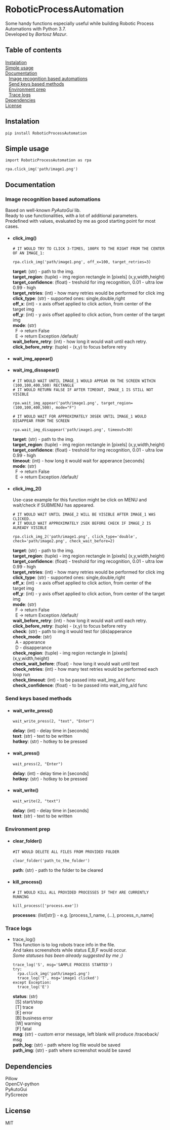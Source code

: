 # RoboticProcessAutomation
Some handy functions especially useful while building Robotic Process Automations with Python 3.7. <br />
Developed by *Bartosz Mazur*.

## Table of contents

[Instalation](#instalation) <br />
[Simple usage](#simple-usage) <br />
[Documentation](#documentation) <br />
&ensp; [Image recognition based automations](#image-recognition-based-automations) <br />
&ensp; [Send keys based methods](#send-keys-based-methods) <br />
&ensp; [Environment prep](#environment-prep) <br />
&ensp; [Trace logs](#trace-logs) <br />
[Dependencies](#Dependencies) <br />
[License](#license)

## Instalation
```
pip install RoboticProcessAutomation
```

## Simple usage
```
import RoboticProcessAutomation as rpa

rpa.click_img('path/image1.png')
```

## Documentation

### Image recognition based automations
Based on well-known *PyAutoGui* lib. <br />
Ready to use functionalities, with a lot of additional parameters. <br />
Predefined with values, evaluated by me as good starting point for most cases.

* #### click_img()
  ```
  # IT WOULD TRY TO CLICK 3-TIMES, 100PX TO THE RIGHT FROM THE CENTER OF AN IMAGE_1:

  rpa.click_img('path/image1.png', off_x=100, target_retries=3)
  ```

  <strong>target</strong>: (str) - path to the img. <br />
  <strong>target_region</strong>: (tuple) - img region rectangle in [pixels] (x,y,width,height) <br />
  <strong>target_confidence</strong>: (float) - treshold for img recognition, 0.01 - ultra low 0.99 - high <br />
  <strong>target_retries</strong>: (int) - how many retries would be performed for click img <br />
  <strong>click_type</strong>: (str) - supported ones: single,double,right <br />
  <strong>off_x</strong>: (int) - x axis offset applied to click action, from center of the target img  <br />
  <strong>off_y</strong>: (int) - y axis offset applied to click action, from center of the target img  <br />
  <strong>mode</strong>: (str) <br />
  &nbsp; F -> return False  <br />
  &nbsp; E -> return Exception /default/ <br />
  <strong>wait_before_retry</strong>: (int) - how long it would wait until each retry. <br />
  <strong>click_before_retry</strong>: (tuple) - (x,y) to focus before retry <br />

* #### wait_img_appear()
* #### wait_img_dissapear()
  ```
  # IT WOULD WAIT UNTIL IMAGE_1 WOULD APPEAR ON THE SCREEN WITHIN (100,100,400,500) RECTANGLE
  # IT WOULD RETURN FALSE IF AFTER TIMEOUT, IMAGE_1 IS STILL NOT VISIBLE
  
  rpa.wait_img_appear('path/image1.png', target_region=(100,100,400,500), mode="F")
  
  # IT WOULD WAIT FOR APPROXIMATELY 30SEK UNTIL IMAGE_1 WOULD DISAPPEAR FROM THE SCREEN
  
  rpa.wait_img_disappear('path/image1.png', timeout=30)
  ```
  <strong>target</strong>: (str) - path to the img. <br />
  <strong>target_region</strong>: (tuple) - img region rectangle in [pixels] (x,y,width,height) <br />
  <strong>target_confidence</strong>: (float) - treshold for img recognition, 0.01 - ultra low 0.99 - high <br />
  <strong>timeout</strong>: (int) - how long it would wait for apperance [seconds]  <br />
  <strong>mode</strong>: (str) <br />
  &nbsp;  F -> return False <br />
  &nbsp;  E -> return Exception /default/ <br />
  
* #### click_img_2()
  Use-case example for this function might be click on MENU and wait/check if SUBMENU has appeared.

  ```
  # IT WOULD WAIT UNTIL IMAGE_2 WILL BE VISIBLE AFTER IMAGE_1 WAS CLICKED.
  # IT WOULD WAIT APPROXIMATELY 2SEK BEFORE CHECK IF IMAGE_2 IS ALREADY VISIBLE

  rpa.click_img_2('path/image1.png', click_type='double', check='path/image2.png', check_wait_before=2)
  ```

  <strong>target</strong>: (str) - path to the img.<br />
  <strong>target_region</strong>: (tuple) - img region rectangle in [pixels] (x,y,width,height)<br />
  <strong>target_confidence</strong>: (float) - treshold for img recognition, 0.01 - ultra low 0.99 - high<br />
  <strong>target_retries</strong>: (int) - how many retries would be performed for click img<br />
  <strong>click_type</strong>: (str) - supported ones: single,double,right<br />
  <strong>off_x</strong>: (int) - x axis offset applied to click action, from center of the target img <br />
  <strong>off_y</strong>: (int) - y axis offset applied to click action, from center of the target img <br />
  <strong>mode</strong>: (str)<br />
  &nbsp;   F -> return False <br />
  &nbsp;   E -> return Exception /default/<br />
  <strong>wait_before_retry</strong>: (int) - how long it would wait until each retry.<br />
  <strong>click_before_retry</strong>: (tuple) - (x,y) to focus before retry<br />
  <strong>check</strong>: (str) - path to img it would test for (dis)apperance<br />
  <strong>check_mode</strong>: (str)<br />
  &nbsp;  A - apperance<br />
  &nbsp;  D - disapperance<br />
  <strong>check_region</strong>: (tuple) - img region rectangle in [pixels] (x,y,width,height)<br />
  <strong>check_wait_before</strong>: (float) - how long it would wait until test<br />
  <strong>check_retries</strong>: (int) - how many test retries would be performed each loop run<br />
  <strong>check_timeout</strong>: (int) - to be passed into wait_img_a/d func <br />
  <strong>check_confidence</strong>: (float) - to be passed into wait_img_a/d func <br />

### Send keys based methods

* #### wait_write_press()

  ```
  wait_write_press(2, "text", "Enter")
  ```

  <strong>delay</strong>: (int) - delay time in [seconds]<br />
  <strong>text</strong>: (str) - text to be written<br />
  <strong>hotkey</strong>: (str) - hotkey to be pressed<br />

* #### wait_press()

  ```
  wait_press(2, "Enter")
  ```

  <strong>delay</strong>: (int) - delay time in [seconds]<br />
  <strong>hotkey</strong>: (str) - hotkey to be pressed<br />

* #### wait_write()

  ```
  wait_write(2, "text")
  ```

  <strong>delay</strong>: (int) - delay time in [seconds]<br />
  <strong>text</strong>: (str) - text to be written<br />


### Environment prep

* #### clear_folder()

  ```
  #IT WOULD DELETE ALL FILES FROM PROVIDED FOLDER
  
  clear_folder('path_to_the_folder')
  ```
  
  <strong>path</strong>: (str) - path to the folder to be cleared
  
* #### kill_process()

  ```
  # IT WOULD KILL ALL PROVIDED PROCESSES IF THEY ARE CURRENTLY RUNNING
  
  kill_process(['process.exe'])
  ```
  
  <strong>processes</strong>: (list[str]) - e.g. [process_1_name, (...), process_n_name] 

### Trace logs

* trace_log() </br>
  This function is to log robots trace info in the file. <br />
  And takes screenshots while status E,B,F would occur. <br />
  *Some statuses has been already suggested by me ;)* <br />

  ```
  trace_log('S', msg='SAMPLE PROCESS STARTED')
  try:
    rpa.click_img('path/image1.png')
    trace_log('T', msg='image1 clicked')
  except Exception:
    trace_log('E')
  ```


  <strong>status</strong>: (str) <br />
  &nbsp; [S] start/stop <br />
  &nbsp; [T] trace <br />
  &nbsp; [E] error <br />
  &nbsp; [B] business error <br />
  &nbsp; [W] warning <br />
  &nbsp; [F] fatal <br />
  <strong>msg</strong>: (str) - custom error message, left blank will produce /traceback/ msg <br />
  <strong>path_log</strong>: (str) - path where log file would be saved <br />
  <strong>path_img</strong>: (str) - path where screenshot would be saved <br />

## Dependencies
Pillow <br />
OpenCV-python <br />
PyAutoGui <br />
PyScreeze <br />


## License
MIT
